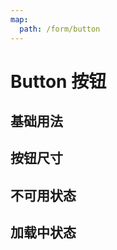 ```yaml
---
map:
  path: /form/button
---
```


# Button 按钮

## 基础用法

<demo src="./demo/base.vue"
  language="vue"
  title="基本"
  desc="最简单的用法。">
</demo>

## 按钮尺寸

<demo src="./demo/size.vue"
  language="vue"
  title="按钮尺寸"
  desc="按钮有大、中、小三种尺寸。通过设置 size 为 large small 分别把按钮设为大、小尺寸。若不设置 size，则尺寸为中。">
</demo>

## 不可用状态

<demo src="./demo/disabled.vue"
  language="vue"
  title="不可用状态"
  desc="添加 disabled 属性即可让按钮处于不可用状态，同时按钮样式也会改变。">
</demo>

## 加载中状态

<demo src="./demo/loading.vue"
  language="vue"
  title="加载中状态"
  desc="添加 loading 属性即可让按钮处于加载中状态。">
</demo>
